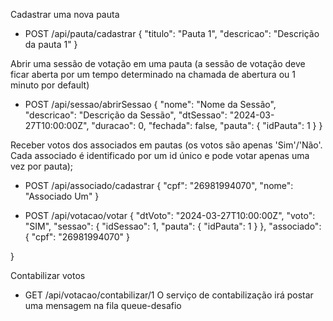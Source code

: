 Cadastrar uma nova pauta

- POST /api/pauta/cadastrar
{
  "titulo": "Pauta 1",
  "descricao": "Descrição da pauta 1"
}

Abrir uma sessão de votação em uma pauta (a sessão de votação deve ficar aberta por um tempo determinado na chamada de abertura ou 1 minuto por default)
 
- POST /api/sessao/abrirSessao
{
  "nome": "Nome da Sessão",
  "descricao": "Descrição da Sessão",
  "dtSessao": "2024-03-27T10:00:00Z",
  "duracao": 0,
  "fechada": false,
  "pauta": {
    "idPauta": 1
  }
}

Receber votos dos associados em pautas (os votos são apenas 'Sim'/'Não'. Cada associado é identificado por um id único e pode votar apenas uma vez por pauta);

- POST /api/associado/cadastrar
{
  "cpf": "26981994070",
  "nome": "Associado Um"
}

- POST /api/votacao/votar
{
  "dtVoto": "2024-03-27T10:00:00Z",
  "voto": "SIM",
  "sessao": {
    "idSessao": 1,
    "pauta": {
      "idPauta": 1
    }
  },
  "associado": {
    "cpf": "26981994070"
  }

}

Contabilizar votos
- GET /api/votacao/contabilizar/1
  O serviço de contabilização irá postar uma mensagem na fila queue-desafio
